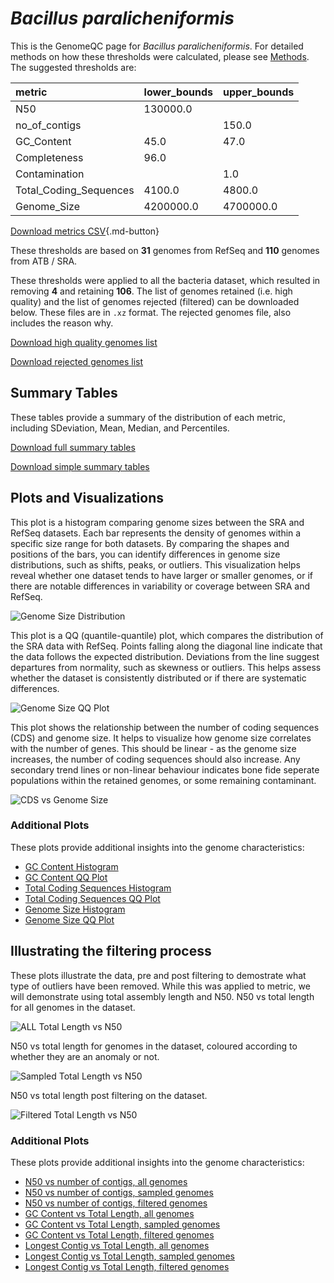 # *Bacillus paralicheniformis*

This is the GenomeQC page for *Bacillus paralicheniformis*. For detailed methods on how these thresholds were calculated, please see [Methods](../../methods.md).
The suggested thresholds are: 

| metric                 | lower_bounds   | upper_bounds   |
|:-----------------------|:---------------|:---------------|
| N50                    | 130000.0       |                |
| no_of_contigs          |                | 150.0          |
| GC_Content             | 45.0           | 47.0           |
| Completeness           | 96.0           |                |
| Contamination          |                | 1.0            |
| Total_Coding_Sequences | 4100.0         | 4800.0         |
| Genome_Size            | 4200000.0      | 4700000.0      |

[Download metrics CSV](Bacillus_paralicheniformis_metrics.csv){.md-button}


These thresholds are based on **31** genomes from RefSeq and **110** genomes from ATB / SRA.

These thresholds were applied to all the bacteria dataset, which resulted in removing **4** and retaining **106**.
The list of genomes retained (i.e. high quality) and the list of genomes rejected (filtered) can be downloaded below. These files are in `.xz` format. The rejected genomes file, also includes the reason why.

[Download high quality genomes list](Bacillus_paralicheniformis_high_quality_genomes.csv.xz)


[Download rejected genomes list](Bacillus_paralicheniformis_filtered_out_genomes.csv.xz)



## Summary Tables
These tables provide a summary of the distribution of each metric, including SDeviation, Mean, Median, and Percentiles.

[Download full summary tables](summary.csv)

[Download simple summary tables](selected_summary.csv)

## Plots and Visualizations

This plot is a histogram comparing genome sizes between the SRA and RefSeq datasets. Each bar represents the density of genomes within a specific size range for both datasets. By comparing the shapes and positions of the bars, you can identify differences in genome size distributions, such as shifts, peaks, or outliers. This visualization helps reveal whether one dataset tends to have larger or smaller genomes, or if there are notable differences in variability or coverage between SRA and RefSeq.

![Genome Size Distribution](Genome_Size_refseq_histogram_kde.png)

This plot is a QQ (quantile-quantile) plot, which compares the distribution of the SRA data with RefSeq. Points falling along the diagonal line indicate that the data follows the expected distribution. Deviations from the line suggest departures from normality, such as skewness or outliers. This helps assess whether the dataset is consistently distributed or if there are systematic differences.

![Genome Size QQ Plot](Genome_Size_refseq_qqplot.png)

This plot shows the relationship between the number of coding sequences (CDS) and genome size. It helps to visualize how genome size correlates with the number of genes. This should be linear - as the genome size increases, the number of coding sequences should also increase. Any secondary trend lines or non-linear behaviour indicates bone fide seperate populations within the retained genomes, or some remaining contaminant. 

![CDS vs Genome Size](Bacillus_paralicheniformis_CDS_vs_Genome_Size.png)

### Additional Plots

These plots provide additional insights into the genome characteristics:

- [GC Content Histogram](GC_Content_refseq_histogram_kde.png)
- [GC Content QQ Plot](GC_Content_refseq_qqplot.png)
- [Total Coding Sequences Histogram](Total_Coding_Sequences_refseq_histogram_kde.png)
- [Total Coding Sequences QQ Plot](Total_Coding_Sequences_refseq_qqplot.png)
- [Genome Size Histogram](Genome_Size_refseq_histogram_kde.png)
- [Genome Size QQ Plot](Genome_Size_refseq_qqplot.png)
## Illustrating the filtering process
These plots illustrate the data, pre and post filtering to demostrate what type of outliers have been removed. While this was applied to metric, we will demonstrate using total assembly length and N50.
N50 vs total length for all genomes in the dataset.

![ALL Total Length vs N50](Bacillus_paralicheniformis_all_total_length_N50.png)

N50 vs total length for genomes in the dataset, coloured according to whether they are an anomaly or not.

![Sampled Total Length vs N50](Bacillus_paralicheniformis_sample_total_length_N50.png)

N50 vs total length post filtering on the dataset.

![Filtered Total Length vs N50](Bacillus_paralicheniformis_filt_total_length_N50.png)

### Additional Plots

These plots provide additional insights into the genome characteristics:

- [N50 vs number of contigs, all genomes](Bacillus_paralicheniformis_all_N50_number.png)
- [N50 vs number of contigs, sampled genomes](Bacillus_paralicheniformis_sample_N50_number.png)
- [N50 vs number of contigs, filtered genomes](Bacillus_paralicheniformis_filt_N50_number.png)
- [GC Content vs Total Length, all genomes](Bacillus_paralicheniformis_all_total_length_GC_Content.png)
- [GC Content vs Total Length, sampled genomes](Bacillus_paralicheniformis_sample_total_length_GC_Content.png)
- [GC Content vs Total Length, filtered genomes](Bacillus_paralicheniformis_filt_total_length_GC_Content.png)
- [Longest Contig vs Total Length, all genomes](Bacillus_paralicheniformis_all_total_length_longest.png)
- [Longest Contig vs Total Length, sampled genomes](Bacillus_paralicheniformis_sample_total_length_longest.png)
- [Longest Contig vs Total Length, filtered genomes](Bacillus_paralicheniformis_filt_total_length_longest.png)
